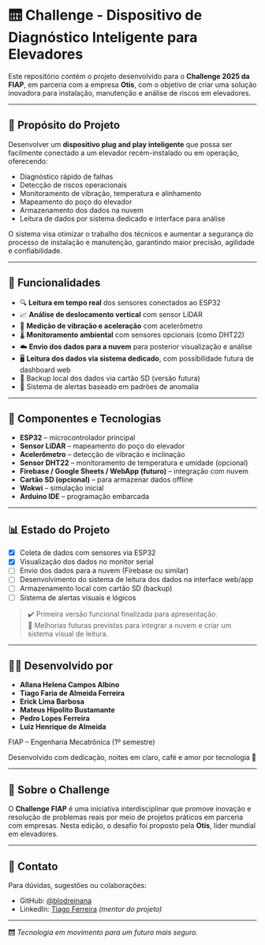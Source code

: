 # 🛗 Challenge - Dispositivo de Diagnóstico Inteligente para Elevadores

Este repositório contém o projeto desenvolvido para o **Challenge 2025 da FIAP**, em parceria com a empresa **Otis**, com o objetivo de criar uma solução inovadora para instalação, manutenção e análise de riscos em elevadores.

---

## 🎯 Propósito do Projeto

Desenvolver um **dispositivo plug and play inteligente** que possa ser facilmente conectado a um elevador recém-instalado ou em operação, oferecendo:

- Diagnóstico rápido de falhas
- Detecção de riscos operacionais
- Monitoramento de vibração, temperatura e alinhamento
- Mapeamento do poço do elevador
- Armazenamento dos dados na nuvem
- Leitura de dados por sistema dedicado e interface para análise

O sistema visa otimizar o trabalho dos técnicos e aumentar a segurança do processo de instalação e manutenção, garantindo maior precisão, agilidade e confiabilidade.

---

## 🧠 Funcionalidades

- 🔍 **Leitura em tempo real** dos sensores conectados ao ESP32
- 📈 **Análise de deslocamento vertical** com sensor LiDAR
- 🧭 **Medição de vibração e aceleração** com acelerômetro
- 🌡️ **Monitoramento ambiental** com sensores opcionais (como DHT22)
- ☁️ **Envio dos dados para a nuvem** para posterior visualização e análise
- 🖥️ **Leitura dos dados via sistema dedicado**, com possibilidade futura de dashboard web
- 💾 Backup local dos dados via cartão SD (versão futura)
- 🚨 Sistema de alertas baseado em padrões de anomalia

---

## 🧰 Componentes e Tecnologias

- **ESP32** – microcontrolador principal
- **Sensor LiDAR** – mapeamento do poço do elevador
- **Acelerômetro** – detecção de vibração e inclinação
- **Sensor DHT22** – monitoramento de temperatura e umidade (opcional)
- **Firebase / Google Sheets / WebApp (futuro)** – integração com nuvem
- **Cartão SD (opcional)** – para armazenar dados offline
- **Wokwi** – simulação inicial
- **Arduino IDE** – programação embarcada

---

## 📊 Estado do Projeto

- [x] Coleta de dados com sensores via ESP32
- [x] Visualização dos dados no monitor serial
- [ ] Envio dos dados para a nuvem (Firebase ou similar)
- [ ] Desenvolvimento do sistema de leitura dos dados na interface web/app
- [ ] Armazenamento local com cartão SD (backup)
- [ ] Sistema de alertas visuais e lógicos

> ✔️ Primeira versão funcional finalizada para apresentação.  
> 🔄 Melhorias futuras previstas para integrar a nuvem e criar um sistema visual de leitura.

---

## 👩‍💻 Desenvolvido por

- **Allana Helena Campos Albino**
- **Tiago Faria de Almeida Ferreira**
- **Erick Lima Barbosa**
- **Mateus Hipolito Bustamante**
- **Pedro Lopes Ferreira**
- **Luiz Henrique de Almeida**

FIAP – Engenharia Mecatrônica (1º semestre)

Desenvolvido com dedicação, noites em claro, café e amor por tecnologia 💙

---

## 📎 Sobre o Challenge

O **Challenge FIAP** é uma iniciativa interdisciplinar que promove inovação e resolução de problemas reais por meio de projetos práticos em parceria com empresas. Nesta edição, o desafio foi proposto pela **Otis**, líder mundial em elevadores.

---

## 💬 Contato

Para dúvidas, sugestões ou colaborações:

- GitHub: [@blodreinana](https://github.com/blodreinana)
- LinkedIn: [Tiago Ferreira](https://www.linkedin.com/in/tiago-ferreira-65886134b) *(mentor do projeto)*

---

🛗 *Tecnologia em movimento para um futuro mais seguro.*
